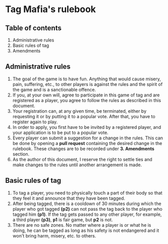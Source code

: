 # Tag Mafia's rulebook

## Table of contents 

1. Administrative rules
2. Basic rules of tag
3. Amendments


## Administrative rules

1. The goal of the game is to have fun. Anything that would cause misery, pain, suffering, etc., to other players is against the rules and the spirit of the game and is a  sanctionable offence.
2. If you, at your own will, agree to participate in this game of tag and are registered as a player, you agree to follow the rules as described in this document.
3. Your registration can, at any given time, be terminated, either by requesting it or by putting it to a popular vote. After that, you have to register again to play.
4. In order to apply, you first have to be invited by a registered player, and your application is to be put to a popular vote.
5. Every player can submit a suggestion for a change in the rules. This can be done by opening a **pull request** containing the desired change in the rulebook. These changes are to be recorded under **3. Amendments** section.
6. As the author of this document, I reserve the right to settle ties and make changes to the rules until another arrangement is made.

## Basic rules of tag

1. To tag a player, you need to physically touch a part of their body so that they feel it and announce that they have been tagged.
2. After being tagged, there is a cooldown of 30 minutes during which the player who got tagged **(p2)** can not pass the tag back to the player who tagged him **(p1)**. If the tag gets passed to any other player, for example, a third player **(p3)**, **p1** is fair game, but **p2** is not.
3. There are no safe zones. No matter where a player is or what he is doing, he can be tagged as long as his safety is not endangered and it won't bring harm, misery, etc. to others.

